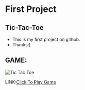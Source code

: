 # First Project
## Tic-Tac-Toe
- This is my first project on github.
- Thanks:)
## GAME:
![Tic Tac Toe](https://github.com/sanjoshsatsangi/Tic-Tac-Toe/assets/154961435/dd10ae9a-fb3f-47b3-840d-c8765521d2c9)

LINK:[Click To Play Game](https://sanjoshgametictactoe.netlify.app/)
